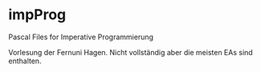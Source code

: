# impProg
Pascal Files for Imperative Programmierung

Vorlesung der Fernuni Hagen.
Nicht vollständig aber die meisten EAs sind enthalten.
